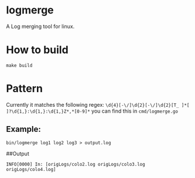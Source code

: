 # logmerge
A Log merging tool for linux.

# How to build
`make build`

# Pattern
Currently it matches the following regex: `\d{4}[-\/]\d{2}[-\/]\d{2}[T_ ]*[ ]?\d{1,}:\d{1,}:\d{1,}Z*,*[0-9]*`
you can find this in `cmd/logmerge.go`

## Example:
`bin/logmerge log1 log2 log3 > output.log`

##Output
```
INFO[0000] In: [origLogs/colo2.log origLogs/colo3.log origLogs/colo4.log]
```

